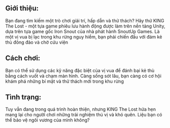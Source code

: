## Giới thiệu:
 Bạn đang tìm kiếm một trò chơi giải trí, hấp dẫn và thử thách? Hãy thử KING The Lost - một tựa game phiêu lưu hành động được làm trên nền tảng Unity, dựa trên tựa game gốc Iron Snout của nhà phát hành SnoutUp Games. Là một vị vua bị lạc trong khu rừng nguy hiểm, bạn phải chiến đấu với đám kẻ thù đông đảo và chờ cứu viện
## Cách chơi:
 Bạn có thể sử dụng các kỹ năng đặc biệt của vị vua để đánh bại kẻ thù bằng cách vuốt và chạm màn hình. Càng sống sót lâu, bạn càng có cơ hội khám phá những bí mật và thử thách mới trong khu rừng
## Tình trạng:
Tuy vẫn đang trong quá trình hoàn thiện, nhưng KING The Lost hứa hẹn mang lại cho người chơi những trải nghiệm thú vị và khó quên. Liệu bạn có thể bảo vệ ngôi vương của mình không? 
